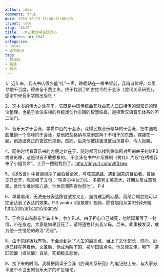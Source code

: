 ```yaml
---
author: admin
comments: true
date: 2009-10-15 15:00:11+00:00
layout: note
slug: '2647'
title: 一本让我欢呼雀跃的书
wordpress_id: 2647
categories:
- notes
- 读书笔记
tags:
- 样板戏
- 民族
- 音乐
---
```


1、近年来，我去书店很少能“哇”一声，昨晚站在一排书架前，我暗自惊呼。众里寻她千百度，得来全不费工夫。终于找到了旷古绝今的于会泳《腔词关系研究》，感谢中央音乐学院出版社！

2、这本书的伟大之处在于，它既是中国传统曲艺戏曲艺人口口相传的潜知识的理论整理，也是于会泳率领的样板戏创作实践的智慧结晶，是探索汉语音乐体系的不二法门。

3、音乐天才于会泳，学贯中西的于会泳，深得民族音乐精华的于会泳，把中国戏曲推到一个高峰的于会泳，是他把瓦格纳与京剧这两个不相干的东西，嫁接在一起，创造出真正的管弦乐京剧。然而，后来他被挟裹进整治风暴中，令人扼腕。

4、网络时代看音乐书的方便之处在于，随时都可以找到歌谱所对照的曲子的MP3或者影像，这是过去不敢想象的。 于会泳在书中介绍豫剧《拷红》片段“在绣楼我奉了小姐言命”，土豆一搜就找到了。http://tinyurl.com/ylf3zew  

5、《捉放曹》中曹操误杀了吕伯奢全家，与陈宫跑路，遇到回来的吕伯奢。曹操支吾走开，陈宫唱了五句：“陈宫心中似刀扎，多蒙老丈美意大，好朋友反成恶冤家，急忙忙难说知心话，你休怨我陈宫你怨他”。 P.4

6、单看唱词，无法充分表达陈宫欲言又止、羞愧难当的心情，而结合唱腔则可以完全达到了表达的效果。P.3 youku《捉放曹》视频，陈宫唱段从第3分钟开始 http://tinyurl.com/yjpgmwl 

7、于会泳山东胶东半岛出生，参加PLA，由于担心自己战死，他给国军写了一封信，带在身边，大意是如果我死了，请将遗物转交我父母。后来，此事被发现，成为他一生惶恐的政治“污点”。

8、由于抓样板戏有功，于会泳到达了人生的最高点，当上了文化部长，然而，厄运已经在等着他。文革后，他成为阶下囚，被华国锋点名。他又惊又惧，喝下一茶缸硫酸（或盐酸）自杀，死相极其悲惨。

9、接下来的时间，我将把阅读于会泳《腔词关系研究》的笔记贴上来，与大家分享这个不世出的音乐天才的旷世理论。
